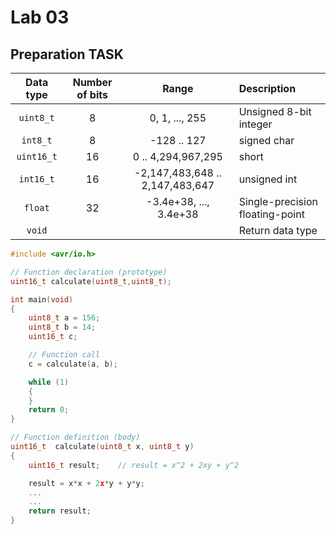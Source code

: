 # Lab 03

## Preparation TASK
| **Data type** | **Number of bits** | **Range** | **Description** |
| :-: | :-: | :-: | :-- | 
| `uint8_t`  | 8 | 0, 1, ..., 255 | Unsigned 8-bit integer |
| `int8_t`   | 8 | -128 .. 127 | signed char |
| `uint16_t` | 16 | 0 .. 4,294,967,295 | short |
| `int16_t`  | 16 | -2,147,483,648 .. 2,147,483,647 | unsigned int |
| `float`    | 32 | -3.4e+38, ..., 3.4e+38 | Single-precision floating-point |
| `void`     |  |  | Return data type |

```C
#include <avr/io.h>

// Function declaration (prototype)
uint16_t calculate(uint8_t,uint8_t);

int main(void)
{
    uint8_t a = 156;
    uint8_t b = 14;
    uint16_t c;

    // Function call
    c = calculate(a, b);

    while (1)
    {
    }
    return 0;
}

// Function definition (body)
uint16_t  calculate(uint8_t x, uint8_t y)
{
    uint16_t result;    // result = x^2 + 2xy + y^2

    result = x*x + 2x*y + y*y;
    ...
    ...
    return result;
}
```
